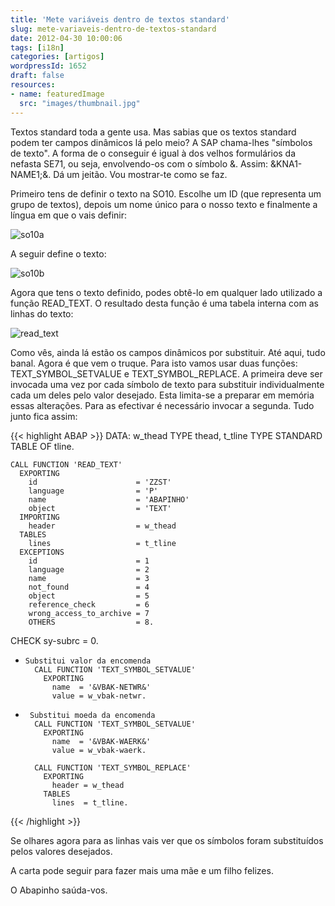 ```yaml
---
title: 'Mete variáveis dentro de textos standard'
slug: mete-variaveis-dentro-de-textos-standard
date: 2012-04-30 10:00:06
tags: [i18n]
categories: [artigos]
wordpressId: 1652
draft: false
resources:
- name: featuredImage
  src: "images/thumbnail.jpg"
---
```

Textos standard toda a gente usa. Mas sabias que os textos standard podem ter campos dinâmicos lá pelo meio? A SAP chama-lhes "símbolos de texto". A forma de o conseguir é igual à dos velhos formulários da nefasta SE71, ou seja, envolvendo-os com o símbolo &. Assim: &KNA1-NAME1;&. Dá um jeitão. Vou mostrar-te como se faz.

<!--more-->

Primeiro tens de definir o texto na SO10. Escolhe um ID (que representa um grupo de textos), depois um nome único para o nosso texto e finalmente a língua em que o vais definir:

![][1]

A seguir define o texto:

![so10b][2]

Agora que tens o texto definido, podes obtê-lo em qualquer lado utilizado a função READ_TEXT. O resultado desta função é uma tabela interna com as linhas do texto:

![][3]

Como vês, ainda lá estão os campos dinâmicos por substituir. Até aqui, tudo banal. Agora é que vem o truque. Para isto vamos usar duas funções: TEXT_SYMBOL_SETVALUE e TEXT_SYMBOL_REPLACE. A primeira deve ser invocada uma vez por cada símbolo de texto para substituir individualmente cada um deles pelo valor desejado. Esta limita-se a preparar em memória essas alterações. Para as efectivar é necessário invocar a segunda. Tudo junto fica assim:


{{< highlight ABAP >}}
DATA: w_thead TYPE thead,
           t_tline TYPE STANDARD TABLE OF tline.

    CALL FUNCTION 'READ_TEXT'
      EXPORTING
        id                      = 'ZZST'
        language                = 'P'
        name                    = 'ABAPINHO'
        object                  = 'TEXT'
      IMPORTING
        header                  = w_thead
      TABLES
        lines                   = t_tline
      EXCEPTIONS
        id                      = 1
        language                = 2
        name                    = 3
        not_found               = 4
        object                  = 5
        reference_check         = 6
        wrong_access_to_archive = 7
        OTHERS                  = 8.
   CHECK sy-subrc = 0.

*     Substitui valor da encomenda
        CALL FUNCTION 'TEXT_SYMBOL_SETVALUE'
          EXPORTING
            name  = '&VBAK-NETWR&'
            value = w_vbak-netwr.

*      Substitui moeda da encomenda
        CALL FUNCTION 'TEXT_SYMBOL_SETVALUE'
          EXPORTING
            name  = '&VBAK-WAERK&'
            value = w_vbak-waerk.

        CALL FUNCTION 'TEXT_SYMBOL_REPLACE'
          EXPORTING
            header = w_thead
          TABLES
            lines  = t_tline.
{{< /highlight >}}

Se olhares agora para as linhas vais ver que os símbolos foram substituídos pelos valores desejados.

A carta pode seguir para fazer mais uma mãe e um filho felizes.

O Abapinho saúda-vos.

   [1]: images/so10a.png (so10a)
   [2]: images/so10b.png
   [3]: images/read_text.png (read_text)
